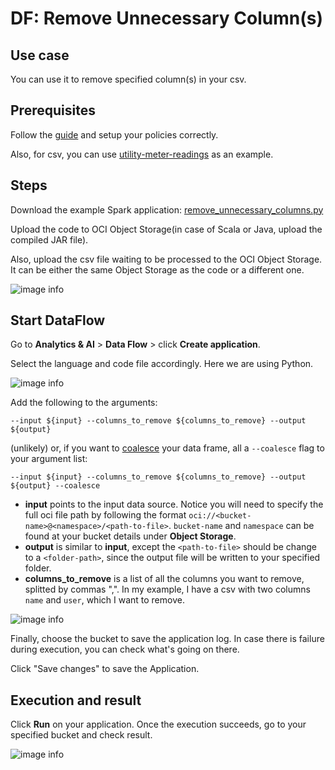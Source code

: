 # DF: Remove Unnecessary Column(s)

## Use case

You can use it to remove specified column(s) in your csv.

## Prerequisites
Follow the [guide](./README.md) and setup your policies correctly.

Also, for csv, you can use [utility-meter-readings](../sample_datasets/utility-meter-readings.csv) as an example.

## Steps

Download the example Spark application: [remove_unnecessary_columns.py](./example_code/remove_unnecessary_columns.py)

Upload the code to OCI Object Storage(in case of Scala or Java, upload the compiled JAR file). 

Also, upload the csv file waiting to be processed to the OCI Object Storage. It can be either the same Object Storage as the code or a different one. 

![image info](./utils/upload_sjc_object.png)
## Start DataFlow


Go to **Analytics & AI** > **Data Flow** > click **Create application**.

Select the language and code file accordingly. Here we are using Python.

![image info](./utils/select-code.png)


Add the following to the arguments:

```
--input ${input} --columns_to_remove ${columns_to_remove} --output ${output}
```

(unlikely) or, if you want to [coalesce](https://spark.apache.org/docs/latest/api/python/reference/api/pyspark.RDD.coalesce.html) your data frame, all a `--coalesce` flag to your argument list:
```
--input ${input} --columns_to_remove ${columns_to_remove} --output ${output} --coalesce
```

- <b>input</b> points to the input data source. Notice you will need to specify the full oci file path by following the format `oci://<bucket-name>@<namespace>/<path-to-file>`. `bucket-name` and `namespace` can be found at your bucket details under **Object Storage**.
- <b>output</b> is similar to <b>input</b>, except the `<path-to-file>` should be change to a `<folder-path>`, since the output file will be written to your specified folder.
- <b>columns_to_remove</b> is a list of all the columns you want to remove, splitted by commas ",". In my example, I have a csv with two columns `name` and `user`, which I want to remove.

![image info](./utils/set_args_remove.png)

Finally, choose the bucket to save the application log. In case there is failure during execution, you can check what's going on there.

Click "Save changes" to save the Application.


## Execution and result
Click **Run** on your application. Once the execution succeeds, go to your specified bucket and check result.

![image info](./utils/remove_res.png)


